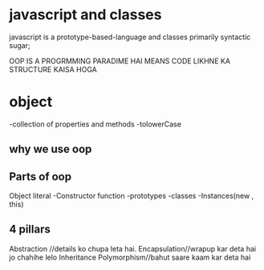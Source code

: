 # javascript and classes
javascript is a prototype-based-language
and classes primarily syntactic sugar;

OOP IS A PROGRMMING PARADIME HAI MEANS CODE LIKHNE KA STRUCTURE KAISA HOGA


# object
-collection of properties and methods 
-tolowerCase

## why we use oop
 
## Parts of oop 
Object literal 
 -Constructor function 
 -prototypes
 -classes 
 -Instances(new , this)
 

 ## 4 pillars
 Abstraction //details ko chupa leta hai.
 Encapsulation//wrapup kar deta hai jo chahihe lelo
 Inheritance
 Polymorphism//bahut saare kaam kar deta hai

